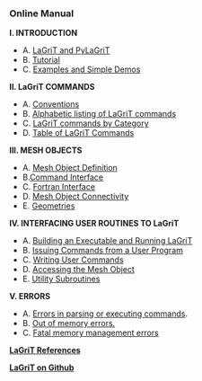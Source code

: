 ### Online Manual

**I. INTRODUCTION**  

 -  A. [LaGriT and PyLaGriT](docs/lagrit.md)  
 -  B. [Tutorial](docs/tutorial.md)  
 -  C. [Examples and Simple Demos](docs/demos/index.md)  
 
**II. LaGriT COMMANDS** 
 
 -  A. [Conventions](docs/conventions.md)  
 -  B. [Alphabetic listing of LaGriT commands](commands.md)  
 -  C. [LaGriT commands by Category](commands_cat.md)  
 -  D. [Table of LaGriT Commands](table.md)  
 
**III. MESH OBJECTS** 
 -  A. [Mesh Object Definition](docs/meshobject.md)  
 -  B.[Command Interface](docs/commandi.md )  
 -  C. [Fortran Interface](docs/fortran.md)  
 -  D. [Mesh Object Connectivity](docs/meshobjcon.md)  
 -  E. [Geometries](docs/geometries.md)  

**IV. INTERFACING USER ROUTINES TO LaGriT** 
 -  A. [Building an Executable and Running LaGriT](docs/build.md)   
 -  B. [Issuing Commands from a User Program](docs/issuing.md)   
 -  C. [Writing User Commands](docs/writing.md)  
 -  D. [Accessing the Mesh Object](docs/accessing.md)  
 -  E. [Utility Subroutines](util.md)  

**V. ERRORS**
 -  A. [Errors in parsing or executing commands](docs/errors.md#parse).  
 -  B. [Out of memory errors.](docs/errors.md#memory)  
 -  C. [Fatal memory management errors](docs/errors.md#panic)    


[**LaGriT References**](docs/References.md)   


[**LaGriT on Github**](https://github.com/lanl/LaGriT)
